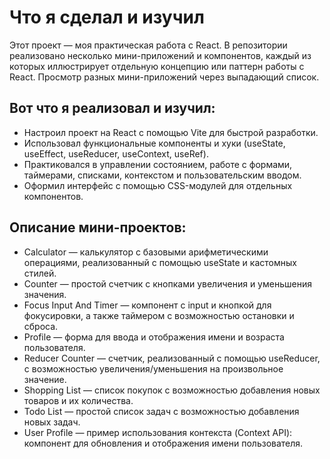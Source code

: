 # Что я сделал и изучил

Этот проект — моя практическая работа с React. В репозитории реализовано несколько мини-приложений и компонентов, каждый из которых иллюстрирует отдельную концепцию или паттерн работы с React. Просмотр разных мини-приложений через выпадающий список.

## Вот что я реализовал и изучил:

- Настроил проект на React с помощью Vite для быстрой разработки.
- Использовал функциональные компоненты и хуки (useState, useEffect, useReducer, useContext, useRef).
- Практиковался в управлении состоянием, работе с формами, таймерами, списками, контекстом и пользовательским вводом.
- Оформил интерфейс с помощью CSS-модулей для отдельных компонентов.

## Описание мини-проектов:

- Calculator — калькулятор с базовыми арифметическими операциями, реализованный с помощью useState и кастомных стилей.
- Counter — простой счетчик с кнопками увеличения и уменьшения значения.
- Focus Input And Timer — компонент с input и кнопкой для фокусировки, а также таймером с возможностью остановки и сброса.
- Profile — форма для ввода и отображения имени и возраста пользователя.
- Reducer Counter — счетчик, реализованный с помощью useReducer, с возможностью увеличения/уменьшения на произвольное значение.
- Shopping List — список покупок с возможностью добавления новых товаров и их количества.
- Todo List — простой список задач с возможностью добавления новых задач.
- User Profile — пример использования контекста (Context API): компонент для обновления и отображения имени пользователя.
